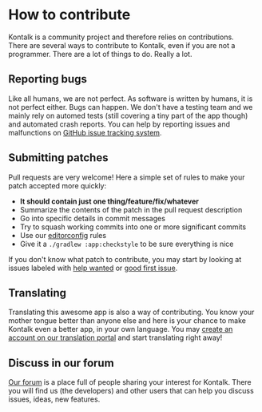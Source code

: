 # How to contribute

Kontalk is a community project and therefore relies on contributions.       
There are several ways to contribute to Kontalk, even if you are not a
programmer. There are a lot of things to do. Really a lot.

## Reporting bugs

Like all humans, we are not perfect. As software is written by humans, it is not
perfect either. Bugs can happen. We don't have a testing team and we mainly
rely on automed tests (still covering a tiny part of the app though) and
automated crash reports. You can help by reporting issues and malfunctions
on [GitHub issue tracking system](//github.com/kontalk/androidclient/issues/new).

## Submitting patches

Pull requests are very welcome! Here a simple set of rules to make your patch
accepted more quickly:

* **It should contain just one thing/feature/fix/whatever**
* Summarize the contents of the patch in the pull request description
* Go into specific details in commit messages
* Try to squash working commits into one or more significant commits
* Use our [editorconfig](.editorconfig) rules
* Give it a `./gradlew :app:checkstyle` to be sure everything is nice

If you don't know what patch to contribute, you may start by looking at
issues labeled with [help wanted](//github.com/kontalk/androidclient/labels/help%20wanted)
or [good first issue](//github.com/kontalk/androidclient/labels/good%20first%20issue).

## Translating

Translating this awesome app is also a way of contributing. You know your mother
tongue better than anyone else and here is your chance to make Kontalk even a
better app, in your own language.
You may [create an account on our translation portal](https://translate.kontalk.org/engage/kontalk-androidclient/)
and start translating right away!

## Discuss in our forum

[Our forum](https://forum.kontalk.org/) is a place full of people sharing your
interest for Kontalk. There you will find us (the developers) and other users
that can help you discuss issues, ideas, new features.
